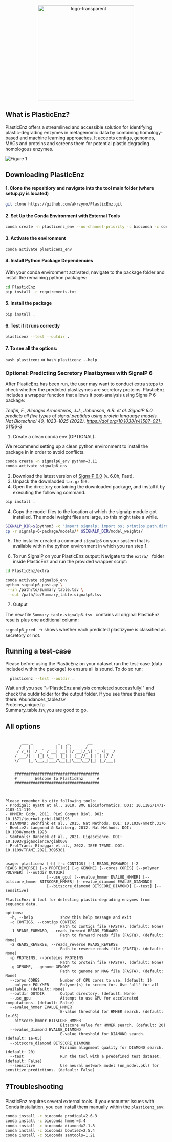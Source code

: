 <p align="center">
  <img src="https://github.com/user-attachments/assets/bb5be2a1-3783-457e-85d8-e2278691697a" alt="logo-transparent" width="300">
</p>

## What is PlasticEnz?
PlasticEnz offers a streamlined and accessible solution for identifying plastic-degrading enzymes in metagenomic data by combining homology-based and machine learning approaches. 
It accepts contigs, genomes, MAGs and proteins and screens them for potential plastic degrading homologous enzymes.

![Figure 1](https://github.com/user-attachments/assets/3291f071-7194-463b-93b8-aab7e2f03c3f)

## Downloading PlasticEnz

#### 1. Clone the repositiory and navigate into the tool main folder (where setup.py is located)
```bash
git clone https://github.com/akrzyno/PlasticEnz.git
```
#### 2. Set Up the Conda Environment with External Tools
 ```bash
conda create -n plasticenz_env --no-channel-priority -c bioconda -c conda-forge -c defaults python=3.11 libffi=3.4.2 prodigal hmmer diamond bowtie2 samtools
```
#### 3. Activate the environment
```bash
conda activate plasticenz_env
```
#### 4. Install Python Package Dependencies
With your conda environment activated, navigate to the package folder and install the remaining python packages:
```bash
cd PlasticEnz
pip install -r requirements.txt
```
#### 5. Install the package
```bash
pip install .
```
#### 6. Test if it runs correctly

 ```bash
plasticenz --test --outdir .
```
####  7. To see all the options:
 ```bash plasticenz``` or ```bash plasticenz --help```

### Optional: Predicting Secretory Plastizymes with SignalP 6 

After PlasticEnz has been run, the user may want to conduct extra steps to check whether the predicted plastizymes are secretory proteins. PlasticEnz includes a wrapper function that allows it post-analysis using SignalP 6 package:

<i> Teufel, F., Almagro Armenteros, J.J., Johansen, A.R. et al. SignalP 6.0 predicts all five types of signal peptides using protein language models. Nat Biotechnol 40, 1023–1025 (2022). https://doi.org/10.1038/s41587-021-01156-3 </i>


1. Create a clean conda env (OPTIONAL):

We recommend setting up a clean python environment to install the package in in order to avoid conflicts.

 ```bash
conda create -n signalp6_env python=3.11
conda activate signalp6_env
```

2. Download the latest version of [SignalP 6.0](https://services.healthtech.dtu.dk/services/SignalP-6.0/) (v. 6.0h, Fast).
3. Unpack the downlaoded `tar.gz` file.
4. Open the directory containing the downloaded package, and install it by executing the following command.

 ```bash
pip install .
```

4. Copy the model files to the location at which the signalp module got installed. The model weight files are large, so this might take a while.

 ```bash
SIGNALP_DIR=$(python3 -c "import signalp; import os; print(os.path.dirname(signalp.__file__))" )
cp -r signalp-6-package/models/* $SIGNALP_DIR/model_weights/
```
5. The installer created a command `signalp6` on your system that is available within the python environment in which you ran step 1.

6. To run SignalP on your PlasticEnz output:
Navigate to the  ```extra/ ``` folder inside PlasticEnz and run the provided wrapper script:

 ```bash
cd PlasticEnz/extra

conda activate signalp6_env
python signalp6_post.py \
  --in /path/to/Summary_table.tsv \
  --out /path/to/Summary_table.signalp6.tsv
```

7. Output

The new file  ```Summary_table.signalp6.tsv ``` contains all original PlasticEnz results plus one additional column:

 ```signalp6_pred ``` → shows whether each predicted plastizyme is classified as secretory or not.

## Running a test-case
Please before using the PlasticEnz on your dataset run the test-case (data included within the package) to ensure all is sound. To do so run:

```bash
  plasticenz --test --outdir .
```
Wait until you see "✅PlasticEnz analysis completed successfully!" and check the outdir folder for the output folder. 
If you see three these files there: 
Abundances_table.tsv	
Proteins_unique.fa	
Summary_table.tsv,you are good to go.

## All options
```

       ___ _           _   _        __          
      / _ | | __ _ ___| |_(_) ___  /___ __  ____
     / /_)| |/ _` / __| __| |/ __|/_\| '_ \|_  /
    / ___/| | (_| \__ | |_| | (__//__| | | |/ / 
    \/    |_|\__,_|___/\__|_|\___\__/|_| |_/___|
                                                
    
    #####################################
    #        Welcome to PlasticEnz      #
    #####################################
    
    

Please remember to cite following tools:
- Prodigal: Hyatt et al., 2010. BMC Bioinformatics. DOI: 10.1186/1471-2105-11-119
- HMMER: Eddy, 2011. PLoS Comput Biol. DOI: 10.1371/journal.pcbi.1002195
- DIAMOND: Buchfink et al., 2015. Nat Methods. DOI: 10.1038/nmeth.3176
- Bowtie2: Langmead & Salzberg, 2012. Nat Methods. DOI: 10.1038/nmeth.1923
- Samtools: Danecek et al., 2021. Gigascience. DOI: 10.1093/gigascience/giab008
- ProtTrans: Elnaggar et al., 2022. IEEE TPAMI. DOI: 10.1109/TPAMI.2021.3095381


usage: plasticenz [-h] [-c CONTIGS] [-1 READS_FORWARD] [-2 READS_REVERSE] [-p PROTEINS] [-g GENOME] [--cores CORES] [--polymer POLYMER] [--outdir OUTDIR]
                  [--use_gpu] [--evalue_hmmer EVALUE_HMMER] [--bitscore_hmmer BITSCORE_HMMER] [--evalue_diamond EVALUE_DIAMOND]
                  [--bitscore_diamond BITSCORE_DIAMOND] [--test] [--sensitive]

PlasticEnz: A tool for detecting plastic-degrading enzymes from sequence data.

options:
  -h, --help            show this help message and exit
  -c CONTIGS, --contigs CONTIGS
                        Path to contigs file (FASTA). (default: None)
  -1 READS_FORWARD, --reads_forward READS_FORWARD
                        Path to forward reads file (FASTQ). (default: None)
  -2 READS_REVERSE, --reads_reverse READS_REVERSE
                        Path to reverse reads file (FASTQ). (default: None)
  -p PROTEINS, --proteins PROTEINS
                        Path to protein file (FASTA). (default: None)
  -g GENOME, --genome GENOME
                        Path to genome or MAG file (FASTA). (default: None)
  --cores CORES         Number of CPU cores to use. (default: 1)
  --polymer POLYMER     Polymer(s) to screen for. Use 'all' for all available. (default: None)
  --outdir OUTDIR       Output directory. (default: None)
  --use_gpu             Attempt to use GPU for accelerated computations. (default: False)
  --evalue_hmmer EVALUE_HMMER
                        E-value threshold for HMMER search. (default: 1e-05)
  --bitscore_hmmer BITSCORE_HMMER
                        Bitscore value for HMMER search. (default: 20)
  --evalue_diamond EVALUE_DIAMOND
                        E-value threshold for DIAMOND search. (default: 1e-05)
  --bitscore_diamond BITSCORE_DIAMOND
                        Minimum alignment quality for DIAMOND search. (default: 20)
  --test                Run the tool with a predefined test dataset. (default: False)
  --sensitive           Use neural network model (nn_model.pkl) for sensitive predictions. (default: False)
```

## ❓Troubleshooting

PlasticEnz requires several external tools. If you encounter issues with Conda installation, you can install them manually within the ```plasticenz_env```:
```bash
conda install -c bioconda prodigal=2.6.3
conda install -c bioconda hmmer=3.4
conda install -c bioconda diamond=2.1.8
conda install -c bioconda bowtie2=2.5.4
conda install -c bioconda samtools=1.21
 ```




